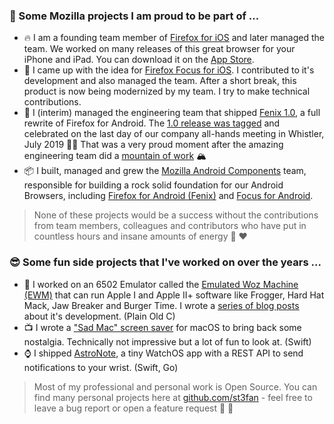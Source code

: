 ### 🦊 Some Mozilla projects I am proud to be part of ...

- 🔥 I am a founding team member of [Firefox for iOS](https://github.com/mozilla-mobile/firefox-ios) and later managed the team. We worked on many releases of this great browser for your iPhone and iPad. You can download it on the [App Store](https://apps.apple.com/ca/app/firefox-private-safe-browser/id989804926).
- 🤫 I came up with the idea for [Firefox Focus for iOS](https://github.com/mozilla-mobile/focus-ios). I contributed to it's development and also managed the team. After a short break, this product is now being modernized by my team. I try to make technical contributions.
- 🎂 I (interim) managed the engineering team that shipped [Fenix 1.0](https://blog.mozilla.org/futurereleases/2019/06/27/reinventing-firefox-for-android-a-preview/), a full rewrite of Firefox for Android. The [1.0 release was tagged](https://github.com/mozilla-mobile/fenix/releases/tag/v1.0.0) and celebrated on the last day of our company all-hands meeting in Whistler, July 2019 🐻🥂 That was a very proud moment after the amazing engineering team did a [mountain of work](https://github.com/mozilla-mobile/fenix/compare/v0.1...v1.0.0) 🏔
- 📦 I built, managed and grew the [Mozilla Android Components](https://github.com/mozilla-mobile/android-components) team, responsible for building a rock solid foundation for our Android Browsers, including [Firefox for Android (Fenix)](https://github.com/mozilla-mobile/fenix) and [Focus for Android](https://github.com/mozilla-mobile/focus-android).

> None of these projects would be a success without the contributions from team members, colleagues and contributors who have put in countless hours and insane amounts of energy 🦊 ❤️

### 😎 Some fun side projects that I've worked on over the years ...

- 🍎 I worked on an 6502 Emulator called the [Emulated Woz Machine (EWM)](https://github.com/st3fan/ewm) that can run Apple I and Apple II+ software like Frogger, Hard Hat Mack, Jaw Breaker and Burger Time. I wrote a [series of blog posts](https://stefan.arentz.ca/posts/) about it's development. (Plain Old C)
- 📺 I wrote a ["Sad Mac" screen saver](https://stefan.arentz.ca/posts/2018-09-21-sadmac/) for macOS to bring back some nostalgia. Technically not impressive but a lot of fun to look at. (Swift)
- ⌚️ I shipped [AstroNote](https://astronote.app), a tiny WatchOS app with a REST API to send notifications to your wrist. (Swift, Go)

> Most of my professional and personal work is Open Source. You can find many personal projects here at [github.com/st3fan](https://github.com/st3fan) - feel free to leave a bug report or open a feature request 🙏 🐞
